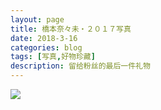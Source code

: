 ```yaml
---
layout: page
title: 橋本奈々未・２０１７写真
date: 2018-3-16
categories: blog
tags: [写真,好物珍藏]
description: 留给粉丝的最后一件礼物
---
```

![](http://p5o4jrt16.bkt.clouddn.com/%E6%96%B0%E8%A6%8F%E3%83%89%E3%82%AD%E3%83%A5%E3%83%A1%E3%83%B3%E3%83%88%202018-03-16%2015.37.04_6.jpg)

[](http://)